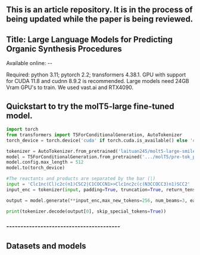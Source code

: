 ## This is an article repository. It is in the process of being updated while the paper is being reviewed.
## Title: Large Language Models for Predicting Organic Synthesis Procedures
Available online: -- 

Required: python 3.11; pytorch 2.2; transformers 4.38.1. GPU with support for CUDA 11.8 and cudnn 8.9.2 is recommended. Large models need 24GB Vram GPU's to train. We used vast.ai and RTX4090.

## Quickstart to try the molT5-large fine-tuned model.
```python
import torch
from transformers import T5ForConditionalGeneration, AutoTokenizer
torch_device = torch.device('cuda' if torch.cuda.is_available() else 'cpu')

tokenizer = AutoTokenizer.from_pretrained('laituan245/molt5-large-smiles2caption',model_max_length=256)
model = T5ForConditionalGeneration.from_pretrained('.../molT5/pre-tok_pre_molT5-large/checkpoint-17000')
model.config.max_length = 512
model.to(torch_device)

#The reactants and products are separated by the bar (|)
input = 'Clc1nc(Cl)c2c(n1)CSC2|C1COCCN1>>Clc1nc2c(c(N3CCOCC3)n1)SCC2'   
input_enc = tokenizer(input, padding=True, truncation=True, return_tensors='pt').to(torch_device)

output = model.generate(**input_enc,max_new_tokens=256, num_beams=3, early_stopping=True)

print(tokenizer.decode(output[0], skip_special_tokens=True))
```

### ----------------------------------------
## Datasets and models 


